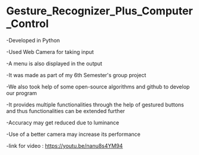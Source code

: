 # Gesture_Recognizer_Plus_Computer_Control

-Developed in Python

-Used Web Camera for taking input

-A menu is also displayed in the output

-It was made as part of my 6th Semester's group project

-We also took help of some open-source algorithms and github to develop our program

-It provides multiple functionalities through the help of gestured buttons and thus functionalities can be extended further

-Accuracy may get reduced due to luminance

-Use of a better camera may increase its performance

-link for video : https://youtu.be/nanu8s4YM94
